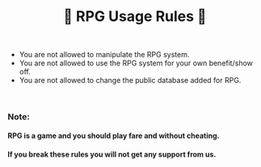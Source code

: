 <h1 align="center">🎀 RPG Usage Rules 🎀
</h1>

<br>

- You are not allowed to manipulate the RPG system.
- You are not allowed to use the RPG system for your own benefit/show off.
- You are not allowed to change the public database added for RPG.

<br>

### Note:
#### RPG is a game and you should play fare and without cheating.
#### If you break these rules you will not get any support from us.